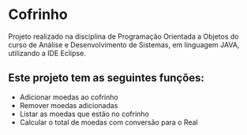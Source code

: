 # Cofrinho
Projeto realizado na disciplina de Programação Orientada a Objetos do curso de Análise e Desenvolvimento de Sistemas, em linguagem JAVA, utilizando a IDE Eclipse.
## Este projeto tem as seguintes funções:
* Adicionar moedas ao cofrinho
* Remover moedas adicionadas
* Listar as moedas que estão no cofrinho
* Calcular o total de moedas com conversão para o Real
